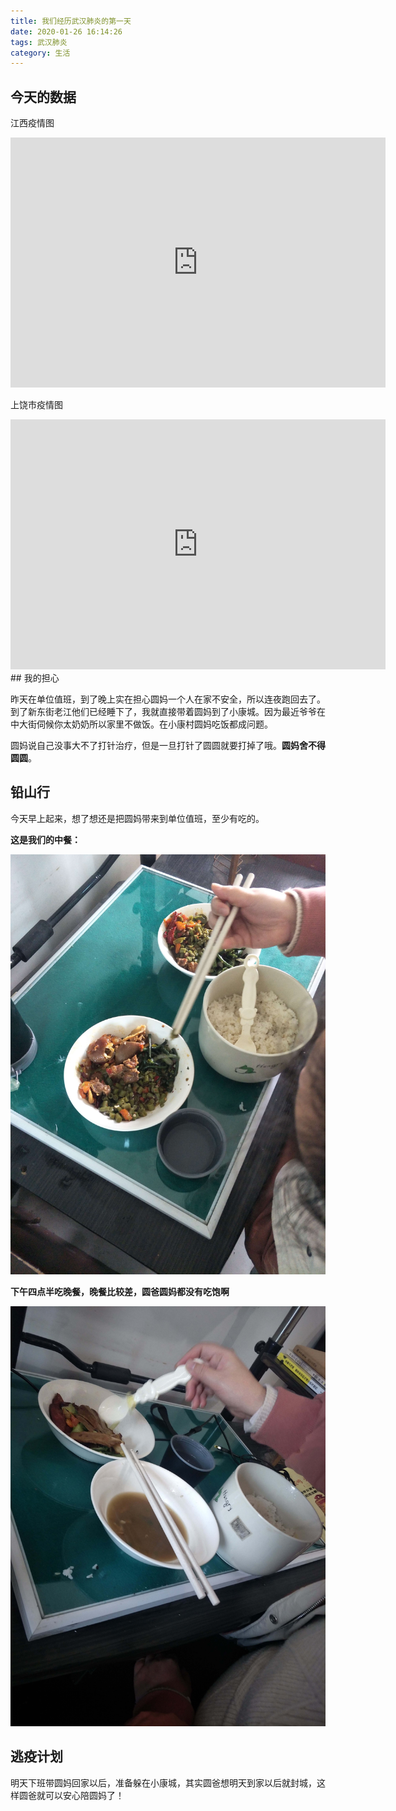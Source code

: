 ```yaml
---
title: 我们经历武汉肺炎的第一天
date: 2020-01-26 16:14:26
tags: 武汉肺炎
category: 生活
---
```


## 今天的数据

江西疫情图

<iframe  width='600' height='400' frameBorder='0' src='https://g.dituhui.com/apps/range/viewMap/2c9085306fbb67f1016fe0e000a804c3'></iframe>
<!-- more -->

上饶市疫情图

<iframe  width='600' height='400' frameBorder='0' src='https://g.dituhui.com/apps/range/viewMap/2c9085f06fbb66e2016fe0f1030b1596'></iframe>
## 我的担心

昨天在单位值班，到了晚上实在担心圆妈一个人在家不安全，所以连夜跑回去了。到了新东街老江他们已经睡下了，我就直接带着圆妈到了小康城。因为最近爷爷在中大街伺候你太奶奶所以家里不做饭。在小康村圆妈吃饭都成问题。

圆妈说自己没事大不了打针治疗，但是一旦打针了圆圆就要打掉了哦。**圆妈舍不得圆圆**。

## 铅山行

今天早上起来，想了想还是把圆妈带来到单位值班，至少有吃的。

**这是我们的中餐：**

![20200126我们的午餐](https://github.com/yuandian2020/photos/raw/master/20200126wucang.jpg)

**下午四点半吃晚餐，晚餐比较差，圆爸圆妈都没有吃饱啊**

![20200126我们的晚餐](https://github.com/yuandian2020/photos/raw/master/20200126wancang.jpg)

## 逃疫计划

明天下班带圆妈回家以后，准备躲在小康城，其实圆爸想明天到家以后就封城，这样圆爸就可以安心陪圆妈了！

